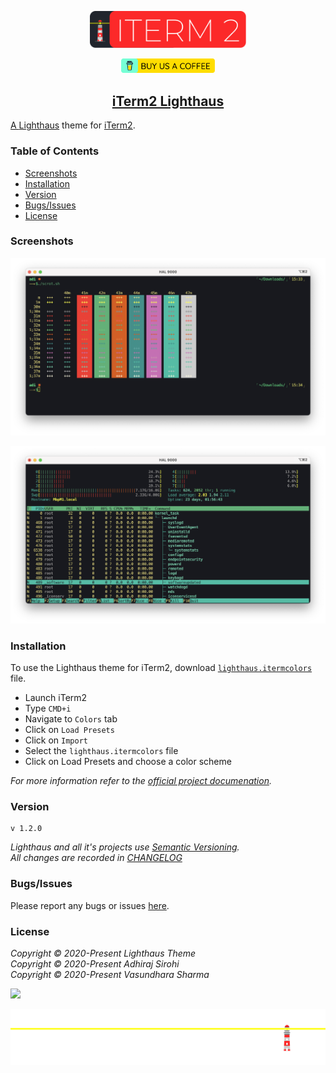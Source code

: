<p align="center"><img src="https://raw.githubusercontent.com/lighthaus-theme/iterm/486d638fafdb7d07764218851ab1d386d8a14ec7/assets/iterm%202-badge.svg" width="250"><p>
<p align="center">
   <a href="https://www.buymeacoffee.com/asirohi"><img alt="Status" src="https://raw.githubusercontent.com/lighthaus-theme/lighthaus-theme/3cc9fd60c69da89f56721ca9048f38709b3dc878/BuyUsACoffee.svg" width="150" height="23">
</p>
<h2 align="center">iTerm2 Lighthaus</h2>

A [Lighthaus](https://github.com/lighthaus-theme/lighthaus) theme for [iTerm2](https://www.iterm2.com/).

### Table of Contents
- [Screenshots](#screenshots)
- [Installation](#installation)
- [Version](#version)
- [Bugs/Issues](#bugs/issues)
- [License](#license)

### Screenshots

<p align="center"><img src="https://github.com/lighthaus-theme/iterm/blob/master/assets/iTerm-01.png?raw=true"><p>
<p align="center"><img src="https://github.com/lighthaus-theme/iterm/blob/master/assets/iTerm-02.png?raw=true"><p>


### Installation
To use the Lighthaus theme for iTerm2, download [`lighthaus.itermcolors`](https://github.com/lighthaus-theme/iterm/blob/master/src/lighthaus.itermcolorse) file. <br>
- Launch iTerm2
- Type `CMD+i`
- Navigate to `Colors` tab
- Click on `Load Presets`
- Click on `Import`
- Select the `lighthaus.itermcolors` file
- Click on Load Presets and choose a color scheme

_For more information refer to the [official project documenation](https://www.iterm2.com/documentation.html)._

### Version
```vim
v 1.2.0
```

_Lighthaus and all it's projects use [Semantic Versioning](https://semver.org/)._ <br/>
_All changes are recorded in [CHANGELOG](https://github.com/lighthaus-theme/iterm/blob/master/CHANGELOG.md)_

### Bugs/Issues
Please report any bugs or issues [here](https://github.com/lighthaus-theme/iterm/issues).

### License 

_Copyright © 2020-Present Lighthaus Theme_<br>
_Copyright © 2020-Present Adhiraj Sirohi_<br>
_Copyright © 2020-Present Vasundhara Sharma_

<p align="left"><a href="https://github.com/lighthaus-theme/iterm/blob/master/LICENSE"><img src="https://img.shields.io/static/v1.svg??style=flat&logo=appveyore&label=License&message=MIT&colorA=1C918A&colorB=50C16E"/></a></p>

<p align="center"><img src="https://raw.githubusercontent.com/lighthaus-theme/lighthaus/9e5cf66db03fc3e183e6cfbf7c4c04263a4f23df/ImageResources/lighthaus-border.svg"><p>

